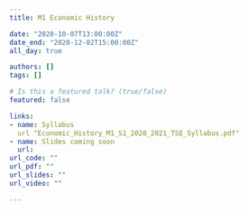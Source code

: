 ```yaml
---
title: M1 Economic History

date: "2020-10-07T13:00:00Z"
date_end: "2020-12-02T15:00:00Z"
all_day: true

authors: []
tags: []

# Is this a featured talk? (true/false)
featured: false

links:
- name: Syllabus
  url "Economic_History_M1_S1_2020_2021_TSE_Syllabus.pdf"
- name: Slides coming soon
  url: 
url_code: ""
url_pdf: ""
url_slides: ""
url_video: ""

---
```

